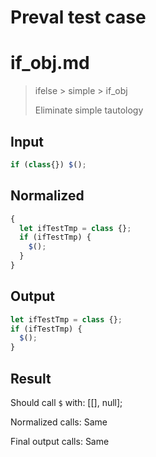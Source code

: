 # Preval test case

# if_obj.md

> ifelse > simple > if_obj
>
> Eliminate simple tautology

## Input

`````js filename=intro
if (class{}) $();
`````

## Normalized

`````js filename=intro
{
  let ifTestTmp = class {};
  if (ifTestTmp) {
    $();
  }
}
`````

## Output

`````js filename=intro
let ifTestTmp = class {};
if (ifTestTmp) {
  $();
}
`````

## Result

Should call `$` with:
[[], null];

Normalized calls: Same

Final output calls: Same
